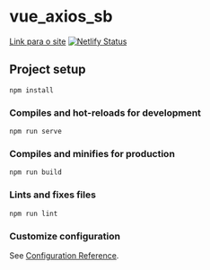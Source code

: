 # vue_axios_sb

[Link para o site](https://hubcurtamais.netlify.app/) [![Netlify Status](https://api.netlify.com/api/v1/badges/f8578319-70ed-41f0-93f6-b31e7e0a7258/deploy-status)](https://app.netlify.com/sites/hubcurtamais/deploys)

## Project setup

```
npm install
```

### Compiles and hot-reloads for development

```
npm run serve
```

### Compiles and minifies for production

```
npm run build
```

### Lints and fixes files

```
npm run lint
```

### Customize configuration

See [Configuration Reference](https://cli.vuejs.org/config/).
